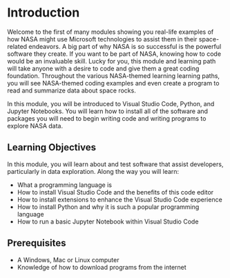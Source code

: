 # Introduction

Welcome to the first of many modules showing you real-life examples of how NASA might use Microsoft technologies to assist them in their space-related endeavors. A big part of why NASA is so successful is the powerful software they create. If you want to be part of NASA, knowing how to code would be an invaluable skill. Lucky for you, this module and learning path will take anyone with a desire to code and give them a great coding foundation. Throughout the various NASA-themed learning learning paths, you will see NASA-themed coding examples and even create a program to read and summarize data about space rocks.

In this module, you will be introduced to Visual Studio Code, Python, and Jupyter Notebooks. You will learn how to install all of the software and packages you will need to begin writing code and writing programs to explore NASA data.

## Learning Objectives

In this module, you will learn about and test software that assist developers, particularly in data exploration. Along the way you will learn:

- What a programming language is
- How to install Visual Studio Code and the benefits of this code editor
- How to install extensions to enhance the Visual Studio Code experience
- How to install Python and why it is such a popular programming language
- How to run a basic Jupyter Notebook within Visual Studio Code

## Prerequisites

- A Windows, Mac or Linux computer
- Knowledge of how to download programs from the internet